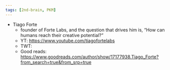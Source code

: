 ```yaml
---
tags: [2nd-brain, PKM]
---
```





- Tiago Forte
	- founder of Forte Labs, and the question that drives him is, “How can humans reach their creative potential?”
	- YT: https://www.youtube.com/tiagofortelabs
	- TWT:  
	- Good reads: https://www.goodreads.com/author/show/17177938.Tiago_Forte?from_search=true&from_srp=true
